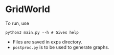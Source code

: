 GridWorld
===

To run, use 

```console
python3 main.py --h # Gives help
```

* Files are saved in exps directory.
* `postproc.py` is to be used to generate graphs.
